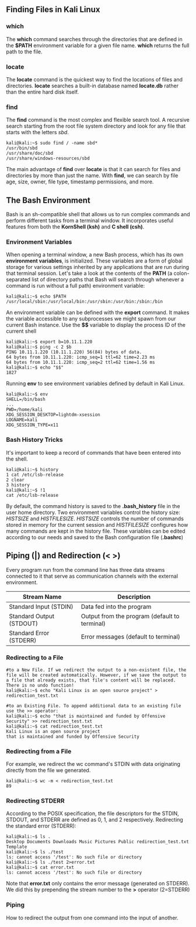 ## Finding Files in Kali Linux
### which 
The **which** command searches through the directories that are defined in the **$PATH** environment variable for a given file name. **which** returns the full path to the file.
### locate
The **locate** command is the quickest way to find the locations of files and directories. **locate** searches a built-in database named **locate.db** rather than the entire hard disk itself.
### find
The **find** command is the most complex and flexible search tool. A recursive search starting from the root file system directory and look for any file that starts with the letters *sbd*.
```console
kali@kali:~$ sudo find / -name sbd*
/usr/bin/sbd
/usr/share/doc/sbd
/usr/share/windows-resources/sbd
```
The main advantage of **find** over **locate** is that it can search for files and directories by more than just the name. With **find**, we can search by file age, size, owner, file type, timestamp permissions, and more.
## The Bash Environment
Bash is an sh-compatible shell that allows us to run complex commands and perform different tasks from a terminal window. It incorporates useful features from both the **KornShell (ksh)** and **C shell (csh)**.
### Environment Variables
When opening a terminal window, a new Bash process, which has its own **environment variables**, is initialized. These variables are a form of global storage for various settings inherited by any applications that are run during that terminal session.
Let's take a look at the contents of the **PATH** (a colon-separated list of directory paths that Bash will search through whenever a command is run without a full path) environment variable:
```console
kali@kali:~$ echo $PATH
/usr/local/sbin:/usr/local/bin:/usr/sbin:/usr/bin:/sbin:/bin
```
An environment variable can be defined with the **export** command. It makes the variable accessible to any subprocesses we might spawn from our current Bash instance. Use the **$$** variable to display the process ID of the current shell
```console
kali@kali:~$ export b=10.11.1.220
kali@kali:~$ ping -c 2 $b
PING 10.11.1.220 (10.11.1.220) 56(84) bytes of data.
64 bytes from 10.11.1.220: icmp_seq=1 ttl=62 time=2.23 ms
64 bytes from 10.11.1.220: icmp_seq=2 ttl=62 time=1.56 ms
kali@kali:~$ echo "$$"
1827
```
Running **env** to see environment variables defined by default in Kali Linux.
```console
kali@kali:~$ env
SHELL=/bin/bash
...
PWD=/home/kali
XDG_SESSION_DESKTOP=lightdm-xsession
LOGNAME=kali
XDG_SESSION_TYPE=x11
```
### Bash History Tricks
It's important to keep a record of commands that have been entered into the shell.
```console
kali@kali:~$ history
1 cat /etc/lsb-release
2 clear
3 history
kali@kali:~$ !1
cat /etc/lsb-release
```
By default, the command history is saved to the **.bash_history** file in the user home directory. Two environment variables control the history size: *HISTSIZE* and *HISTFILESIZE*. *HISTSIZE* controls the number of commands stored in memory for the current session and *HISTFILESIZE* configures how many commands are kept in the history file. These variables can be edited according to our needs and saved to the Bash configuration file (**.bashrc**)
## Piping (**|**) and Redirection (< >)
Every program run from the command line has three data streams connected to it that serve as communication channels with the external environment.

| Stream Name              | Description                                   |
|--------------------------|-----------------------------------------------|
| Standard Input (STDIN)   | Data fed into the program                     |
| Standard Output (STDOUT) | Output from the program (default to terminal) |
| Standard Error (STDERR)  | Error messages (default to terminal)          |
### Redirecting to a File
```console
#to a New File. If we redirect the output to a non-existent file, the file will be created automatically. However, if we save the output to a file that already exists, that file's content will be replaced. There is no undo function!
kali@kali:~$ echo "Kali Linux is an open source project" > redirection_test.txt

#to an Existing File. To append additional data to an existing file use the >> operator:
kali@kali:~$ echo "that is maintained and funded by Offensive Security" >> redirection_test.txt
kali@kali:~$ cat redirection_test.txt
Kali Linux is an open source project
that is maintained and funded by Offensive Security
```
### Redirecting from a File
For example, we redirect the wc command's STDIN with data originating directly from the file we generated.
```
kali@kali:~$ wc -m < redirection_test.txt
89
```
### Redirecting STDERR
According to the POSIX specification, the file descriptors for the STDIN, STDOUT, and STDERR are defined as 0, 1, and 2 respectively.
Redirecting the standard error (STDERR):
```console
kali@kali:~$ ls .
Desktop Documents Downloads Music Pictures Public redirection_test.txt Template
kali@kali:~$ ls ./test
ls: cannot access '/test': No such file or directory
kali@kali:~$ ls ./test 2>error.txt
kali@kali:~$ cat error.txt
ls: cannot access '/test': No such file or directory
```
Note that **error.txt** only contains the error message (generated on STDERR). We did this by prepending the stream number to the **>** operator (2=STDERR)
### Piping
How to redirect the output from one command into the input of another.